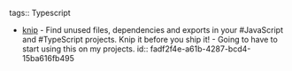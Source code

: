 tags:: Typescript

- [knip](https://github.com/webpro/knip) - Find unused files, dependencies and exports in your #JavaScript and #TypeScript projects. Knip it before you ship it! - Going to have to start using this on my projects.
  id:: fadf2f4e-a61b-4287-bcd4-15ba616fb495